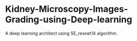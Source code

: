 # Kidney-Microscopy-Images-Grading-using-Deep-learning
A deep learning architect using SE_resnet14 algorithm.
